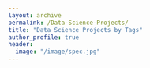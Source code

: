 ```yaml
---
layout: archive
permalink: /Data-Science-Projects/
title: "Data Science Projects by Tags"
author_profile: true
header:
  image: "/image/spec.jpg"
---
```

